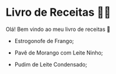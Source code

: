 # Livro de Receitas :man_cook:

Olá! Bem vindo ao meu livro de receitas :cake:

- Estrogonofe de Frango;

- Pavê de Morango com Leite Ninho;

- Pudim de Leite Condensado;

  





